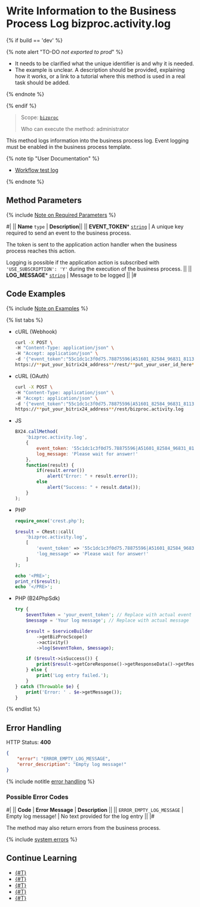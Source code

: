 # Write Information to the Business Process Log bizproc.activity.log

{% if build == 'dev' %}

{% note alert "TO-DO _not exported to prod_" %}

- It needs to be clarified what the unique identifier is and why it is needed.
- The example is unclear. A description should be provided, explaining how it works, or a link to a tutorial where this method is used in a real task should be added.

{% endnote %}

{% endif %}

> Scope: [`bizproc`](../../scopes/permissions.md)
>
> Who can execute the method: administrator

This method logs information into the business process log. Event logging must be enabled in the business process template.

{% note tip "User Documentation" %}

- [Workflow test log](https://helpdesk.bitrix24.com/open/22095380/)

{% endnote %}

## Method Parameters

{% include [Note on Required Parameters](../../../_includes/required.md) %}

#|
|| **Name**
`type` | **Description**||
|| **EVENT_TOKEN***
[`string`](../../data-types.md) | A unique key required to send an event to the business process.

The token is sent to the application action handler when the business process reaches this action.

Logging is possible if the application action is subscribed with `'USE_SUBSCRIPTION': 'Y'` during the execution of the business process. ||
|| **LOG_MESSAGE***
[`string`](../../data-types.md) | Message to be logged ||
|#

## Code Examples

{% include [Note on Examples](../../../_includes/examples.md) %}

{% list tabs %}

- cURL (Webhook)

    ```bash
    curl -X POST \
    -H "Content-Type: application/json" \
    -H "Accept: application/json" \
    -d '{"event_token":"55c1dc1c3f0d75.78875596|A51601_82584_96831_81132|hsyUws1j4XiwqPqN45eH66CcQtEvpUIP.47dd5d888e8e549d2c984713e12a4268e6e87d0208ca1f093ba1075e77f92e90","log_message":"Please wait for answer!"}' \
    https://**put_your_bitrix24_address**/rest/**put_your_user_id_here**/**put_your_webhook_here**/bizproc.activity.log
    ```

- cURL (OAuth)

    ```bash
    curl -X POST \
    -H "Content-Type: application/json" \
    -H "Accept: application/json" \
    -d '{"event_token":"55c1dc1c3f0d75.78875596|A51601_82584_96831_81132|hsyUws1j4XiwqPqN45eH66CcQtEvpUIP.47dd5d888e8e549d2c984713e12a4268e6e87d0208ca1f093ba1075e77f92e90","log_message":"Please wait for answer!","auth":"**put_access_token_here**"}' \
    https://**put_your_bitrix24_address**/rest/bizproc.activity.log
    ```

- JS

    ```js
    BX24.callMethod(
        'bizproc.activity.log',
        {
            event_token: '55c1dc1c3f0d75.78875596|A51601_82584_96831_81132|hsyUws1j4XiwqPqN45eH66CcQtEvpUIP.47dd5d888e8e549d2c984713e12a4268e6e87d0208ca1f093ba1075e77f92e90',
            log_message: 'Please wait for answer!'
        },
        function(result) {
            if(result.error())
                alert("Error: " + result.error());
            else
                alert("Success: " + result.data());
        }
    );
    ```

- PHP

    ```php
    require_once('crest.php');

    $result = CRest::call(
        'bizproc.activity.log',
        [
            'event_token' => '55c1dc1c3f0d75.78875596|A51601_82584_96831_81132|hsyUws1j4XiwqPqN45eH66CcQtEvpUIP.47dd5d888e8e549d2c984713e12a4268e6e87d0208ca1f093ba1075e77f92e90',
            'log_message' => 'Please wait for answer!'
        ]
    );

    echo '<PRE>';
    print_r($result);
    echo '</PRE>';
    ```

- PHP (B24PhpSdk)

    ```php
    try {
        $eventToken = 'your_event_token'; // Replace with actual event token
        $message = 'Your log message'; // Replace with actual message

        $result = $serviceBuilder
            ->getBizProcScope()
            ->activity()
            ->log($eventToken, $message);

        if ($result->isSuccess()) {
            print($result->getCoreResponse()->getResponseData()->getResult()[0]);
        } else {
            print('Log entry failed.');
        }
    } catch (Throwable $e) {
        print('Error: ' . $e->getMessage());
    }
    ```

{% endlist %}

## Error Handling

HTTP Status: **400**

```json
{
    "error": "ERROR_EMPTY_LOG_MESSAGE",
    "error_description": "Empty log message!"
}
```

{% include notitle [error handling](../../../_includes/error-info.md) %}

### Possible Error Codes

#|
|| **Code** | **Error Message** | **Description** ||
|| `ERROR_EMPTY_LOG_MESSAGE` | Empty log message! | No text provided for the log entry ||
|#

The method may also return errors from the business process.

{% include [system errors](../../../_includes/system-errors.md) %}

## Continue Learning 

- [{#T}](./index.md)
- [{#T}](./bizproc-activity-add.md)
- [{#T}](./bizproc-activity-update.md)
- [{#T}](./bizproc-activity-list.md)
- [{#T}](./bizproc-activity-delete.md)